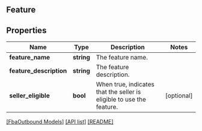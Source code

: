 ## Feature

## Properties

Name | Type | Description | Notes
------------ | ------------- | ------------- | -------------
**feature_name** | **string** | The feature name. |
**feature_description** | **string** | The feature description. |
**seller_eligible** | **bool** | When true, indicates that the seller is eligible to use the feature. | [optional]

[[FbaOutbound Models]](../) [[API list]](../../Api) [[README]](../../../README.md)
